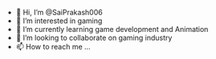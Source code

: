 - 👋 Hi, I’m @SaiPrakash006
- 👀 I’m interested in gaming
- 🌱 I’m currently learning game development and Animation
- 💞️ I’m looking to collaborate on gaming industry
- 📫 How to reach me ...

<!---
SaiPrakash006/SaiPrakash006 is a ✨ special ✨ repository because its `README.md` (this file) appears on your GitHub profile.
You can click the Preview link to take a look at your changes.
--->
